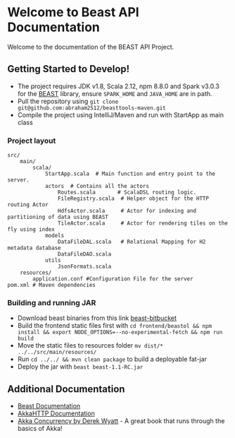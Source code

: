 # Welcome to Beast API Documentation

Welcome to the documentation of the BEAST API Project.

## Getting Started to Develop!

* The project requires JDK v1.8, Scala 2.12, npm 8.8.0 and Spark v3.0.3 for the [BEAST](https://bitbucket.org/bdlabucr/beast/src/master/) library, ensure `SPARK_HOME` and `JAVA_HOME` are in path.
* Pull the repository using `git clone git@github.com:abraham2512/beasttools-maven.git`
* Compile the project using IntelliJ/Maven and run with StartApp as main class
 

### Project layout
    src/
        main/
            scala/
                StartApp.scala  # Main function and entry point to the server.
                actors  # Contains all the actors
                    Routes.scala       # ScalaDSL routing logic.
                    FileRegistry.scala  # Helper object for the HTTP routing Actor
                    HdfsActor.scala     # Actor for indexing and partitioning of data using BEAST 
                    TileActor.scala     # Actor for rendering tiles on the fly using index 
                models
                    DataFileDAL.scala   # Relational Mapping for H2 metadata database
                    DataFileDAO.scala
                utils
                    JsonFormats.scala
        resources/
            application.conf #Configuration File for the server
    pom.xml # Maven dependencies

### Building and running JAR
* Download beast binaries from this link [beast-bitbucket](https://bitbucket.org/bdlabucr/beast/downloads/?tab=downloads)
* Build the frontend static files first with `cd frontend/beastol && npm install && export NODE_OPTIONS=--no-experimental-fetch && npm run build`
* Move the static files to resources folder `mv dist/* ../../src/main/resources/`
* Run `cd ../../ && mvn clean package` to build a deployable fat-jar
* Deploy the jar with `beast beast-1.1-RC.jar`

 
    
## Additional Documentation
- [Beast Documentation](https://bitbucket.org/bdlabucr/beast/src/master/)
- [AkkaHTTP Documentation](https://doc.akka.io/docs/akka-http/current/index.html)
- [Akka Concurrency by Derek Wyatt](https://www.artima.com/shop/akka_concurrency) - A great book that runs through the basics of Akka!